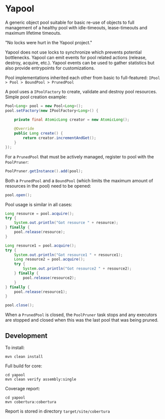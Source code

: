 # Yapool

A generic object pool suitable for basic re-use of objects 
to full management of a healthy pool with idle-timeouts, lease-timeouts and maximum lifetime timeouts.

"No locks were hurt in the Yapool project."

Yapool does not use locks to synchronize which prevents potential bottlenecks.
Yapool can emit events for pool related actions (release, destroy, acquire, etc.).
Yapool events can be used to gather statistics but also provide entrypoints for customizations.

Pool implementations inherited each other from basic to full-featured: `IPool > Pool > BoundPool > PrunedPool`

A pool uses a `IPoolFactory` to create, validate and destroy pool resources.
Simple pool creation example:

```java
Pool<Long> pool = new Pool<Long>();
pool.setFactory(new IPoolFactory<Long>() {

	private final AtomicLong creator = new AtomicLong();
	
	@Override
	public Long create() {
		return creator.incrementAndGet();
	}
});
```

For a `PrunedPool` that must be actively managed, register to pool with the `PoolPruner`:

```java
PoolPruner.getInstance().add(pool);
```
		
Both a `PrunedPool` and a `BoundPool` (which limits the maximum amount of resources in the pool)
need to be opened:

```java
pool.open();  
```

Pool usage is similar in all cases:

```java
Long resource = pool.acquire();
try {
	System.out.println("Got resource " + resource);
} finally {
	pool.release(resource);
}

Long resource1 = pool.acquire();
try {
	System.out.println("Got resource1 " + resource1);
	Long resource2 = pool.acquire();
	try {
		System.out.println("Got resource2 " + resource2);
	} finally {
		pool.release(resource2);
	}
} finally {
	pool.release(resource1);
}

pool.close();
```

When a `PrunedPool`  is closed, the `PoolPruner` task stops 
and any executors are stopped and closed when this was the last pool that was being pruned. 

## Development

To install:

	mvn clean install
	
Full build for core:

	cd yapool
	mvn clean verify assembly:single

Coverage report:

	cd yapool
	mvn cobertura:cobertura

Report is stored in directory `target/site/cobertura`
